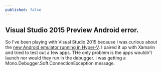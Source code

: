 ```yaml
---
published: false
---
```


## Visual Studio 2015 Preview Android error.

So I've been playing with Visual Studio 2015 because I was curious about the [new Android emulator running in Hyper-V](http://blogs.msdn.com/b/visualstudioalm/archive/2014/11/12/introducing-visual-studio-s-emulator-for-android.aspx).  I paired it up with Xamarin and tried to test out a few apps.  THe only problem is the apps wouldn't launch nor would they run in the debugger.  I was getting a Mono.Debugger.Soft.ConnectionException message.



